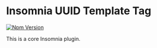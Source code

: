 # Insomnia UUID Template Tag

[![Npm Version](https://img.shields.io/npm/v/insomnia-plugin-uuid.svg)](https://www.npmjs.com/package/insomnia-plugin-uuid)

This is a core Insomnia plugin.
